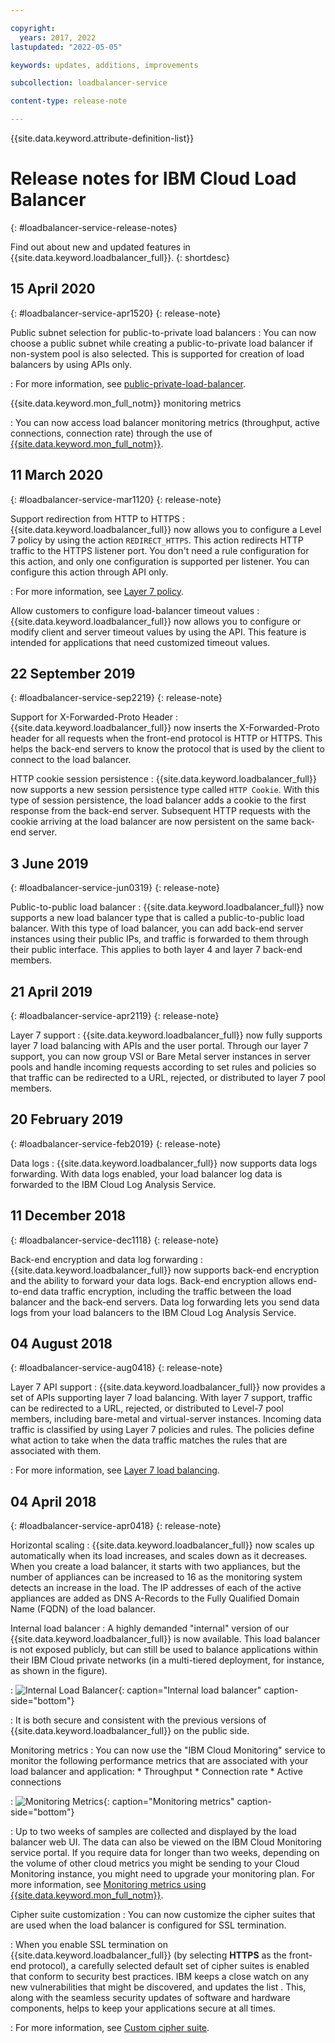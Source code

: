 ```yaml
---

copyright:
  years: 2017, 2022
lastupdated: "2022-05-05"

keywords: updates, additions, improvements

subcollection: loadbalancer-service

content-type: release-note

---
```


{{site.data.keyword.attribute-definition-list}}

# Release notes for IBM Cloud Load Balancer
{: #loadbalancer-service-release-notes}

Find out about new and updated features in {{site.data.keyword.loadbalancer_full}}.
{: shortdesc}

## 15 April 2020
{: #loadbalancer-service-apr1520}
{: release-note}

Public subnet selection for public-to-private load balancers
:    You can now choose a public subnet while creating a public-to-private load balancer if non-system pool is also selected. This is supported for creation of load balancers by using APIs only.

:    For more information, see [public-private-load-balancer](/docs/loadbalancer-service?topic=loadbalancer-service-public-private-load-balancer).

{{site.data.keyword.mon_full_notm}} monitoring metrics

:    You can now access load balancer monitoring metrics (throughput, active connections, connection rate) through the use of [{{site.data.keyword.mon_full_notm}}](/docs/loadbalancer-service?topic=loadbalancer-service-monitoring-metrics#monitoring-metrics).

## 11 March 2020
{: #loadbalancer-service-mar1120}
{: release-note}

Support redirection from HTTP to HTTPS
:    {{site.data.keyword.loadbalancer_full}} now allows you to configure a Level 7 policy by using the action `REDIRECT_HTTPS`. This action redirects HTTP traffic to the HTTPS listener port. You don't need a rule configuration for this action, and only one configuration is supported per listener. You can configure this action through API only.

:    For more information, see [Layer 7 policy](/docs/loadbalancer-service?topic=loadbalancer-service-layer-7-policy).

Allow customers to configure load-balancer timeout values
:    {{site.data.keyword.loadbalancer_full}} now allows you to configure or modify client and server timeout values by using the API. This feature is intended for applications that need customized timeout values.

## 22 September 2019
{: #loadbalancer-service-sep2219}
{: release-note}

Support for X-Forwarded-Proto Header
:    {{site.data.keyword.loadbalancer_full}} now inserts the X-Forwarded-Proto header for all requests when the front-end protocol is HTTP or HTTPS. This helps the back-end servers to know the protocol that is used by the client to connect to the load balancer.

HTTP cookie session persistence
:    {{site.data.keyword.loadbalancer_full}} now supports a new session persistence type called `HTTP Cookie`. With this type of session persistence, the load balancer adds a cookie to the first response from the back-end server. Subsequent HTTP requests with the cookie arriving at the load balancer are now persistent on the same back-end server.

## 3 June 2019
{: #loadbalancer-service-jun0319}
{: release-note}

Public-to-public load balancer
:    {{site.data.keyword.loadbalancer_full}} now supports a new load balancer type that is called a public-to-public load balancer. With this type of load balancer, you can add back-end server instances using their public IPs, and traffic is forwarded to them through their public interface. This applies to both layer 4 and layer 7 back-end members.

## 21 April 2019
{: #loadbalancer-service-apr2119}
{: release-note}

Layer 7 support
:    {{site.data.keyword.loadbalancer_full}} now fully supports layer 7 load balancing with APIs and the user portal. Through our layer 7 support, you can now group VSI or Bare Metal server instances in server pools and handle incoming requests according to set rules and policies so that traffic can be redirected to a URL, rejected, or distributed to layer 7 pool members.


## 20 February 2019
{: #loadbalancer-service-feb2019}
{: release-note}

Data logs
:    {{site.data.keyword.loadbalancer_full}} now supports data logs forwarding. With data logs enabled, your load balancer log data is forwarded to the IBM Cloud Log Analysis Service.

## 11 December 2018
{: #loadbalancer-service-dec1118}
{: release-note}

Back-end encryption and data log forwarding
: {{site.data.keyword.loadbalancer_full}} now supports back-end encryption and the ability to forward your data logs. Back-end encryption allows end-to-end data traffic encryption, including the traffic between the load balancer and the back-end servers. Data log forwarding lets you send data logs from your load balancers to the IBM Cloud Log Analysis Service.

## 04 August 2018
{: #loadbalancer-service-aug0418}
{: release-note}

Layer 7 API support
:    {{site.data.keyword.loadbalancer_full}} now provides a set of APIs supporting layer 7 load balancing. With layer 7 support, traffic can be redirected to a URL, rejected, or distributed to Level-7 pool members, including bare-metal and virtual-server instances. Incoming data traffic is classified by using Layer 7 policies and rules. The policies define what action to take when the data traffic matches the rules that are associated with them.

:    For more information, see [Layer 7 load balancing](/docs/loadbalancer-service?topic=loadbalancer-service-layer-7-load-balancing).

## 04 April 2018
{: #loadbalancer-service-apr0418}
{: release-note}

Horizontal scaling
:    {{site.data.keyword.loadbalancer_full}} now scales up automatically when its load increases, and scales down as it decreases. When you create a load balancer, it starts with two appliances, but the number of appliances can be increased to 16 as the monitoring system detects an increase in the load. The IP addresses of each of the active appliances are added as DNS A-Records to the Fully Qualified Domain Name (FQDN) of the load balancer.

Internal load balancer
:    A highly demanded "internal" version of our {{site.data.keyword.loadbalancer_full}} is now available. This load balancer is not exposed publicly, but can still be used to balance applications within their IBM Cloud private networks (in a multi-tiered deployment, for instance, as shown in the figure).

:    ![Internal Load Balancer](./images/InternalLB.png){: caption="Internal load balancer" caption-side="bottom"}

:    It is both secure and consistent with the previous versions of {{site.data.keyword.loadbalancer_full}} on the public side.

Monitoring metrics
:    You can now use the "IBM Cloud Monitoring" service to monitor the following performance metrics that are associated with your load balancer and application:
    * Throughput
    * Connection rate
    * Active connections

:    ![Monitoring Metrics](./images/Metrics.png){: caption="Monitoring metrics" caption-side="bottom"}

:    Up to two weeks of samples are collected and displayed by the load balancer web UI. The data can also be viewed on the IBM Cloud Monitoring service portal. If you require data for longer than two weeks, depending on the volume of other cloud metrics you might be sending to your Cloud Monitoring instance, you might need to upgrade your monitoring plan. For more information, see [Monitoring metrics using {{site.data.keyword.mon_full_notm}}](/docs/loadbalancer-service?topic=loadbalancer-service-monitoring-metrics).

Cipher suite customization
:    You can now customize the cipher suites that are used when the load balancer is configured for SSL termination.

:    When you enable SSL termination on {{site.data.keyword.loadbalancer_full}} (by selecting **HTTPS** as the front-end protocol), a carefully selected default set of cipher suites is enabled that conform to security best practices. IBM keeps a close watch on any new vulnerabilities that might be discovered, and updates the list . This, along with the seamless security updates of software and hardware components, helps to keep your applications secure at all times.

:    For more information, see [Custom cipher suite](/docs/loadbalancer-service?topic=loadbalancer-service-choosing-a-preferred-cipher-suite-for-your-https-application).
